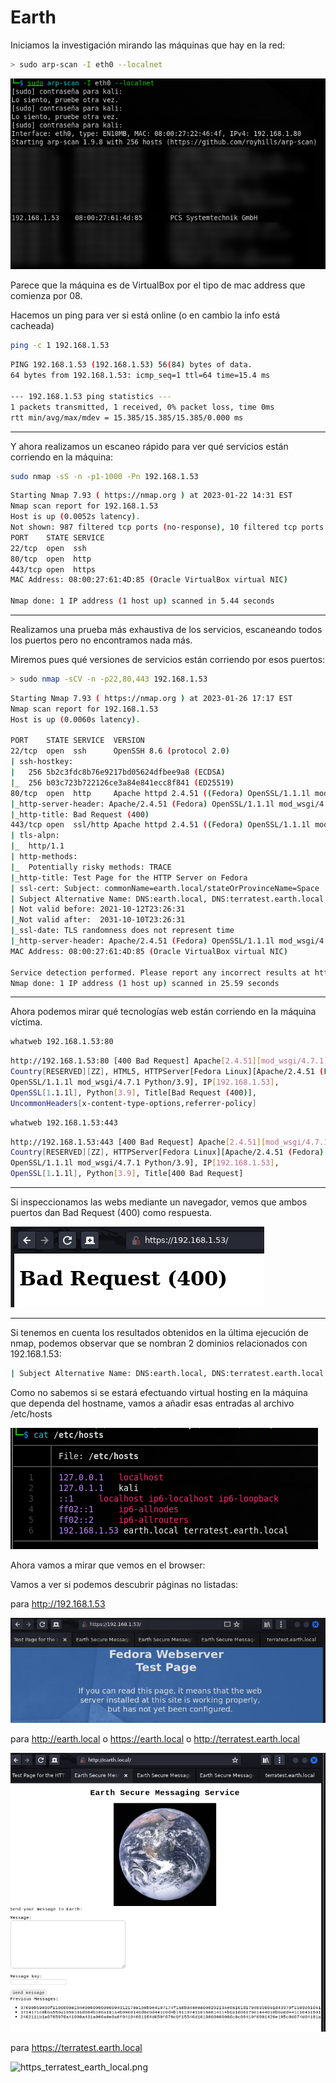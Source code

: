 # Earth

Iniciamos la investigación mirando las máquinas que hay en la red:

```bash
> sudo arp-scan -I eth0 --localnet
```

![arp-scan.png](arp-scan.png)

Parece que la máquina es de VirtualBox por el tipo de mac address que comienza por 08.

Hacemos un ping para ver si está online (o en cambio la info está cacheada)

```bash
ping -c 1 192.168.1.53
```

```bash
PING 192.168.1.53 (192.168.1.53) 56(84) bytes of data.
64 bytes from 192.168.1.53: icmp_seq=1 ttl=64 time=15.4 ms

--- 192.168.1.53 ping statistics ---
1 packets transmitted, 1 received, 0% packet loss, time 0ms
rtt min/avg/max/mdev = 15.385/15.385/15.385/0.000 ms
```
-------------------------------------------------------------------------------
Y ahora realizamos un escaneo rápido para ver qué servicios están corriendo en la máquina:

```bash
sudo nmap -sS -n -p1-1000 -Pn 192.168.1.53 
```

```bash
Starting Nmap 7.93 ( https://nmap.org ) at 2023-01-22 14:31 EST
Nmap scan report for 192.168.1.53
Host is up (0.0052s latency).
Not shown: 987 filtered tcp ports (no-response), 10 filtered tcp ports (admin-prohibited)
PORT    STATE SERVICE
22/tcp  open  ssh
80/tcp  open  http
443/tcp open  https
MAC Address: 08:00:27:61:4D:85 (Oracle VirtualBox virtual NIC)

Nmap done: 1 IP address (1 host up) scanned in 5.44 seconds
```

-------------------------------------------------------------------------------
 
Realizamos una prueba más exhaustiva de los servicios, escaneando todos los puertos pero no encontramos nada más.

Miremos pues qué versiones de servicios están corriendo por esos puertos:

```bash
> sudo nmap -sCV -n -p22,80,443 192.168.1.53
```

```bash
Starting Nmap 7.93 ( https://nmap.org ) at 2023-01-26 17:17 EST
Nmap scan report for 192.168.1.53
Host is up (0.0060s latency).

PORT    STATE SERVICE  VERSION
22/tcp  open  ssh      OpenSSH 8.6 (protocol 2.0)
| ssh-hostkey: 
|   256 5b2c3fdc8b76e9217bd05624dfbee9a8 (ECDSA)
|_  256 b03c723b722126ce3a84e841ecc8f841 (ED25519)
80/tcp  open  http     Apache httpd 2.4.51 ((Fedora) OpenSSL/1.1.1l mod_wsgi/4.7.1 Python/3.9)
|_http-server-header: Apache/2.4.51 (Fedora) OpenSSL/1.1.1l mod_wsgi/4.7.1 Python/3.9
|_http-title: Bad Request (400)
443/tcp open  ssl/http Apache httpd 2.4.51 ((Fedora) OpenSSL/1.1.1l mod_wsgi/4.7.1 Python/3.9)
| tls-alpn: 
|_  http/1.1
| http-methods: 
|_  Potentially risky methods: TRACE
|_http-title: Test Page for the HTTP Server on Fedora
| ssl-cert: Subject: commonName=earth.local/stateOrProvinceName=Space
| Subject Alternative Name: DNS:earth.local, DNS:terratest.earth.local
| Not valid before: 2021-10-12T23:26:31
|_Not valid after:  2031-10-10T23:26:31
|_ssl-date: TLS randomness does not represent time
|_http-server-header: Apache/2.4.51 (Fedora) OpenSSL/1.1.1l mod_wsgi/4.7.1 Python/3.9
MAC Address: 08:00:27:61:4D:85 (Oracle VirtualBox virtual NIC)

Service detection performed. Please report any incorrect results at https://nmap.org/submit/ .
Nmap done: 1 IP address (1 host up) scanned in 25.59 seconds
```

-------------------------------------------------------------------------------

Ahora podemos mirar qué tecnologías web están corriendo en la máquina víctima.

```bash
whatweb 192.168.1.53:80                                     
```

```bash
http://192.168.1.53:80 [400 Bad Request] Apache[2.4.51][mod_wsgi/4.7.1], 
Country[RESERVED][ZZ], HTML5, HTTPServer[Fedora Linux][Apache/2.4.51 (Fedora) 
OpenSSL/1.1.1l mod_wsgi/4.7.1 Python/3.9], IP[192.168.1.53],
OpenSSL[1.1.1l], Python[3.9], Title[Bad Request (400)], 
UncommonHeaders[x-content-type-options,referrer-policy]
```

```bash
whatweb 192.168.1.53:443
```

```bash
http://192.168.1.53:443 [400 Bad Request] Apache[2.4.51][mod_wsgi/4.7.1],
Country[RESERVED][ZZ], HTTPServer[Fedora Linux][Apache/2.4.51 (Fedora)
OpenSSL/1.1.1l mod_wsgi/4.7.1 Python/3.9], IP[192.168.1.53],
OpenSSL[1.1.1l], Python[3.9], Title[400 Bad Request]
```

-------------------------------------------------------------------------------

Si inspeccionamos las webs mediante un navegador, vemos que ambos puertos dan Bad Request (400) como respuesta.

![bad-request.png](bad-request.png)

-------------------------------------------------------------------------------

Si tenemos en cuenta los resultados obtenidos en la última ejecución de nmap, podemos observar que se nombran 2 dominios relacionados con 192.168.1.53:

```bash
| Subject Alternative Name: DNS:earth.local, DNS:terratest.earth.local
```

Como no sabemos si se estará efectuando virtual hosting en la máquina que dependa del hostname, vamos a añadir esas entradas al archivo /etc/hosts

![etc_hosts.png](etc_hosts.png)

Ahora vamos a mirar que vemos en el browser:


Vamos a ver si podemos descubrir páginas no listadas:

para http://192.168.1.53

![http_192_168_1_53.png](http_192_168_1_53.png)

para http://earth.local o https://earth.local o http://terratest.earth.local

![http_earth_local.png](http_earth_local.png)

para https://terratest.earth.local

![https_terratest_earth_local.png](https_terratest__earth_local.png)
